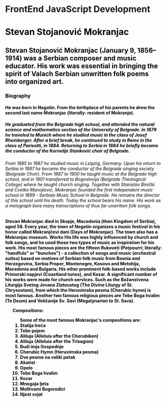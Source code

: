 # FrontEnd JavaScript Development
<html>
<head>
</head>
<body>
<font color="black">
<h1>Stevan Stojanović Mokranjac</h1>
<h2>Stevan Stojanović Mokranjac (January 9, 1856–1914) was a Serbian composer and music educator. His work was essential in bringing the spirit of Valach Serbian unwritten folk poems into organized art.</h2>
<h3><b>Biography</h3>
<h4>He was born in Negotin. From the birthplace of his parents he drew the second last name Mokranjac (literally: resident of Mokranje).</h4>
<h5>He graduated from the Belgrade high school, and attended the natural science and mathematics section of the University of Belgrade. In 1879 he traveled to Munich where he studied music in the class of Josef Rheinberger. After a brief break, he continued to study in Rome in the class of Parisotti, in 1884. Returning to Serbia in 1884 he briefly became the conductor of the Kornelije Stanković choir of Belgrade.</h5>
<h6>From 1885 to 1887 he studied music in Leipzig, Germany. Upon his return to Serbia in 1887 he became the conductor of the Belgrade singing society (Belgrade Choir). From 1887 to 1900 he taught music at the Belgrade high school, and in 1901 transferred to Bogoslovija (Belgrade Theological College) where he taught church singing. Together with Stanislav Binički and Cvetko Manojlović, Mokranjac founded the first independent music school in 1899 - Serbian Music School in Belgrade. He remains the director of this school until his death. Today the school bears his name. His work as a melograph bore many transcriptions of thus far unwritten folk songs.</h6>
<h7>Stevan Mokranjac died in Skopje, Macedonia (then Kingdom of Serbia), aged 58.</h7>
<h8>Every year, the town of Negotin organizes a music festival in his honor called Mokranjčevi dani (Days of Mokranjac). The town also has a Mokranjac museum.</h8>
<h9><b>Works</h9>
<h10>His life was highly influenced by church and folk songs, and he used these two types of music as inspiration for his work. His most famous pieces are the fifteen Rukoveti (Potpourri; literally: "handfuls" or "bunches") - a collection of songs and music (orchestral suites) based on motives of Serbian folk music from Bosnia and Herzegovina, Serbia Proper, Montenegro, Kosovo and Metohija, Macedonia and Bulgaria. His other prominent folk-based works include Primorski napjevi (Coastland tunes), and Kozar.</h10>
<h11>A significant number of his works were made for church services. Such as the Božanstvena Liturgija Svetog Jovana Zlatoustog (The Divine Liturgy of St. Chrysostom), from which the Heruvimska pesma (Cherubic hymn) is most famous. Another two famous religious pieces are Tebe Boga hvalim (Te Deum) and Veličanije Sv. Savi (Megalynarion to St. Sava).</h11>
<ol><b>Compositions:
<ol><b>Some of the most famous Mokranjac's compositions are:
<li>Statija treća</li>
<li>Tebe pojem</li>
<li>Aliluja (Alleluia after the Cherubikon)</li>
<li>Aliluja (Alleluia after the Trisagion)</li>
<li>Budi imja Gospodnje</li>
<li>Cherubic Hymn (Heruvimska pesma)</li>
<li>Dve pesme na veliki petak</li>
<li>Akatist</li>
<li>Opelo</li>
<li>Tebe Boga hvalim</li>
<li>Kozar</li>
<li>Mnogaja ljeta</li>
<li>Molitvami Bogorodici</li>
<li>Njest svjat</li>
</body>
</html>
